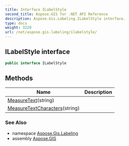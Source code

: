 ```yaml
---
title: Interface ILabelStyle
second_title: Aspose.GIS for .NET API Reference
description: Aspose.Gis.Labeling.ILabelStyle interface. 
type: docs
weight: 3220
url: /net/aspose.gis.labeling/ilabelstyle/
---
```

## ILabelStyle interface

```csharp
public interface ILabelStyle
```

## Methods

| Name | Description |
| --- | --- |
| [MeasureText](../../aspose.gis.labeling/ilabelstyle/measuretext/)(string) |  |
| [MeasureTextCharacters](../../aspose.gis.labeling/ilabelstyle/measuretextcharacters/)(string) |  |

### See Also

* namespace [Aspose.Gis.Labeling](../../aspose.gis.labeling/)
* assembly [Aspose.GIS](../../)


